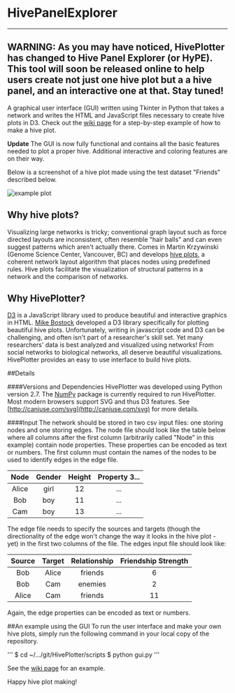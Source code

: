 HivePanelExplorer
===========

--------------------------------------------------------------------------------
**WARNING:** As you may have noticed, HivePlotter has changed to Hive Panel Explorer (or HyPE). This tool will soon be released online to help users create not just one hive plot but a a hive panel, and an interactive one at that. Stay tuned!
------------------------------------------------------------


A graphical user interface (GUI) written using Tkinter in Python that takes a network and writes the HTML and JavaScript files necessary to create hive plots in D3. Check out the [wiki page](https://github.com/sperez8/HivePlotter/wiki) for a step-by-step example of how to make a hive plot.

**Update** The GUI is now fully functional and contains all the basic features needed to plot a proper hive. Additional interactive and coloring features are on their way.

Below is a screenshot of a hive plot made using the test dataset "Friends" described below.

![example plot](http://i.imgur.com/vMl07N6.png)

## Why hive plots?
Visualizing large networks is tricky; conventional graph layout such as force directed layouts are inconsistent, often resemble "hair balls" and can even suggest patterns which aren't actually there. Comes in Martin Krzywinski (Genome Science Center, Vancouver, BC) and develops [hive plots](http://www.hiveplot.net/), a coherent network layout algorithm that places nodes using predefined rules. Hive plots facilitate the visualization of structural patterns in a network and the comparison of networks.

## Why HivePlotter?
[D3](http://d3js.org/) is a JavaScript library used to produce beautiful and interactive graphics in HTML. [Mike Bostock]( http://bost.ocks.org/mike/hive/) developed a D3 library specifically for plotting beautiful hive plots. Unfortunately, writing in javascript code and D3 can be challenging, and often isn't part of a researcher's skill set. Yet many researchers' data is best analyzed and visualized using networks! From social networks to biological networks, all deserve beautiful visualizations. HivePlotter provides an easy to use interface to build hive plots.

##Details

####Versions and Dependencies
HivePlotter was developed using Python version 2.7. The [NumPy](http://www.numpy.org/) package is currently required to run HivePlotter. Most modern browsers support SVG and thus D3 features. See [http://caniuse.com/svg](http://caniuse.com/svg) for more details. 

####Input
The network should be stored in two csv input files: one storing nodes and one storing edges. The node file should look like the table below where all columns after the first column (arbitrarily called "Node" in this example) contain node properties. These properties can be encoded as text or numbers. The first column must contain the names of the nodes to be used to identify edges in the edge file.

| Node | Gender | Height | Property 3... |
|:----:|:----------:|:----------:|:----------:|
| Alice | girl | 12 | ... |
| Bob | boy | 11 | ... |
| Cam | boy | 13 | ... |


The edge file needs to specify the sources and targets (though the directionality of the edge won't change the way it looks in the hive plot - yet) in the first two columns of the file. The edges input file should look like:

|Source | Target | Relationship | Friendship Strength|
|:------:|:------:|:----------:|:----------:|
|Bob | Alice | friends | 6|
Bob | Cam | enemies | 2|
|Alice | Cam | friends | 11|

Again, the edge properties can be encoded as text or numbers.

##An example using the GUI
To run the user interface and make your own hive plots, simply run the following command in your local copy of the repository.

'''
$ cd ~/.../git/HivePlotter/scripts
$ python gui.py
'''

See the [wiki page](https://github.com/sperez8/HivePlotter/wiki) for an example.

Happy hive plot making!

